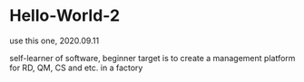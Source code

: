 # Hello-World-2
use this one, 2020.09.11

self-learner of software, beginner
target is to create a management platform for RD, QM, CS and etc. in a factory
